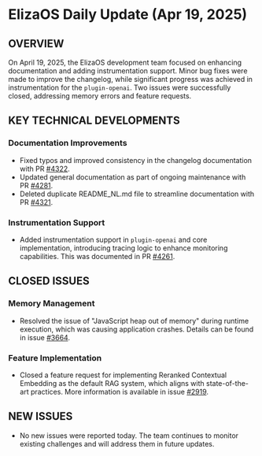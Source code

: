 # ElizaOS Daily Update (Apr 19, 2025)

## OVERVIEW 
On April 19, 2025, the ElizaOS development team focused on enhancing documentation and adding instrumentation support. Minor bug fixes were made to improve the changelog, while significant progress was achieved in instrumentation for the `plugin-openai`. Two issues were successfully closed, addressing memory errors and feature requests.

## KEY TECHNICAL DEVELOPMENTS

### Documentation Improvements
- Fixed typos and improved consistency in the changelog documentation with PR [#4322](https://github.com/elizaos/eliza/pull/4322).
- Updated general documentation as part of ongoing maintenance with PR [#4281](https://github.com/elizaos/eliza/pull/4281).
- Deleted duplicate README_NL.md file to streamline documentation with PR [#4321](https://github.com/elizaos/eliza/pull/4321).

### Instrumentation Support
- Added instrumentation support in `plugin-openai` and core implementation, introducing tracing logic to enhance monitoring capabilities. This was documented in PR [#4261](https://github.com/elizaos/eliza/pull/4261).

## CLOSED ISSUES

### Memory Management
- Resolved the issue of "JavaScript heap out of memory" during runtime execution, which was causing application crashes. Details can be found in issue [#3664](https://github.com/elizaos/eliza/issues/3664).

### Feature Implementation
- Closed a feature request for implementing Reranked Contextual Embedding as the default RAG system, which aligns with state-of-the-art practices. More information is available in issue [#2919](https://github.com/elizaos/eliza/issues/2919).

## NEW ISSUES
- No new issues were reported today. The team continues to monitor existing challenges and will address them in future updates.